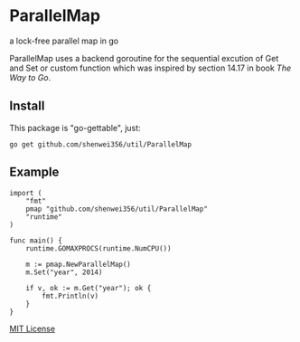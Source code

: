 ParallelMap
===========

a lock-free parallel map in go

ParallelMap uses a backend goroutine for the sequential excution of 
Get and Set or custom function which was inspired by section 14.17
in book *The Way to Go*.

Install
-------
This package is "go-gettable", just:

    go get github.com/shenwei356/util/ParallelMap

Example
-------
    
    import (
        "fmt"
        pmap "github.com/shenwei356/util/ParallelMap"
        "runtime"
    )

    func main() {
        runtime.GOMAXPROCS(runtime.NumCPU())

        m := pmap.NewParallelMap()
        m.Set("year", 2014)

        if v, ok := m.Get("year"); ok {
            fmt.Println(v)
        }
    }


[MIT License](https://github.com/shenwei356/util/blob/master/ParallelMap/LICENSE)